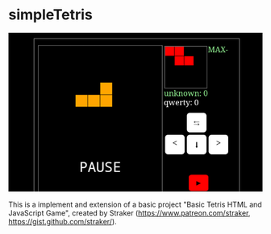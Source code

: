 # simpleTetris
![Tetris](/tetris.png "Tetris")

This is a implement and extension of a basic project "Basic Tetris HTML and JavaScript Game", created by Straker (https://www.patreon.com/straker, https://gist.github.com/straker/).
